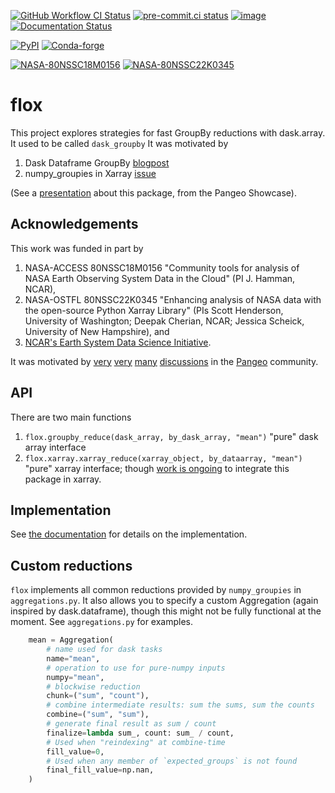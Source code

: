 [![GitHub Workflow CI Status](https://img.shields.io/github/workflow/status/dcherian/flox/CI?logo=github&style=flat)](https://github.com/dcherian/flox/actions)
[![pre-commit.ci status](https://results.pre-commit.ci/badge/github/dcherian/flox/main.svg)](https://results.pre-commit.ci/latest/github/dcherian/flox/main)
[![image](https://img.shields.io/codecov/c/github/dcherian/flox.svg?style=flat)](https://codecov.io/gh/dcherian/flox)
[![Documentation Status](https://readthedocs.org/projects/flox/badge/?version=latest)](https://flox.readthedocs.io/en/latest/?badge=latest)

[![PyPI](https://img.shields.io/pypi/v/flox.svg?style=flat)](https://pypi.org/project/flox/)
[![Conda-forge](https://img.shields.io/conda/vn/conda-forge/flox.svg?style=flat)](https://anaconda.org/conda-forge/flox)

[![NASA-80NSSC18M0156](https://img.shields.io/badge/NASA-80NSSC18M0156-blue)](https://earthdata.nasa.gov/esds/competitive-programs/access/pangeo-ml)
[![NASA-80NSSC22K0345](https://img.shields.io/badge/NASA-80NSSC22K0345-blue)](https://science.nasa.gov/open-science-overview)

# flox

This project explores strategies for fast GroupBy reductions with dask.array. It used to be called `dask_groupby`
It was motivated by

1.  Dask Dataframe GroupBy
    [blogpost](https://blog.dask.org/2019/10/08/df-groupby)
2.  numpy_groupies in Xarray
    [issue](https://github.com/pydata/xarray/issues/4473)

(See a
[presentation](https://docs.google.com/presentation/d/1YubKrwu9zPHC_CzVBhvORuQBW-z148BvX3Ne8XcvWsQ/edit?usp=sharing)
about this package, from the Pangeo Showcase).

## Acknowledgements

This work was funded in part by 
1. NASA-ACCESS 80NSSC18M0156 "Community tools for analysis of NASA Earth Observing System
Data in the Cloud" (PI J. Hamman, NCAR), 
2. NASA-OSTFL 80NSSC22K0345 "Enhancing analysis of NASA data with the open-source Python Xarray Library" (PIs Scott Henderson, University of Washington; Deepak Cherian, NCAR; Jessica Scheick, University of New Hampshire), and 
3. [NCAR's Earth System Data Science Initiative](https://ncar.github.io/esds/).

It was motivated by [very](https://github.com/pangeo-data/pangeo/issues/266) [very](https://github.com/pangeo-data/pangeo/issues/271) [many](https://github.com/dask/distributed/issues/2602) [discussions](https://github.com/pydata/xarray/issues/2237) in the [Pangeo](https://pangeo.io) community.

## API

There are two main functions
1.  `flox.groupby_reduce(dask_array, by_dask_array, "mean")`
    "pure" dask array interface
1.  `flox.xarray.xarray_reduce(xarray_object, by_dataarray, "mean")`
    "pure" xarray interface; though [work is ongoing](https://github.com/pydata/xarray/pull/5734) to integrate this
    package in xarray.


## Implementation

See [the documentation](https://flox.readthedocs.io/en/latest/implementation.html) for details on the implementation.

## Custom reductions

`flox` implements all common reductions provided by `numpy_groupies` in `aggregations.py`.
It also allows you to specify a custom Aggregation (again inspired by dask.dataframe),
though this might not be fully functional at the moment. See `aggregations.py` for examples.

``` python
    mean = Aggregation(
        # name used for dask tasks
        name="mean",
        # operation to use for pure-numpy inputs
        numpy="mean",
        # blockwise reduction
        chunk=("sum", "count"),
        # combine intermediate results: sum the sums, sum the counts
        combine=("sum", "sum"),
        # generate final result as sum / count
        finalize=lambda sum_, count: sum_ / count,
        # Used when "reindexing" at combine-time
        fill_value=0,
        # Used when any member of `expected_groups` is not found
        final_fill_value=np.nan,
    )
```
